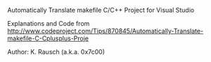 Automatically Translate makefile C/C++ Project for Visual Studio

Explanations and
Code from http://www.codeproject.com/Tips/870845/Automatically-Translate-makefile-C-Cplusplus-Proje

Author: K. Rausch (a.k.a. 0x7c00)
